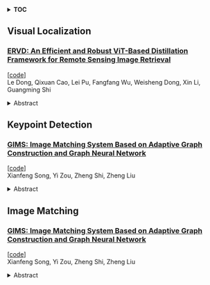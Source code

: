 <details>
  <summary><b>TOC</b></summary>
  <ol>
    <li><a href=#visual-localization>Visual Localization</a></li>
      <ul>
        <li><a href=#ERVD:-An-Efficient-and-Robust-ViT-Based-Distillation-Framework-for-Remote-Sensing-Image-Retrieval>ERVD: An Efficient and Robust ViT-Based Distillation Framework for Remote Sensing Image Retrieval</a></li>
      </ul>
    </li>
    <li><a href=#keypoint-detection>Keypoint Detection</a></li>
      <ul>
        <li><a href=#GIMS:-Image-Matching-System-Based-on-Adaptive-Graph-Construction-and-Graph-Neural-Network>GIMS: Image Matching System Based on Adaptive Graph Construction and Graph Neural Network</a></li>
      </ul>
    </li>
    <li><a href=#image-matching>Image Matching</a></li>
      <ul>
        <li><a href=#GIMS:-Image-Matching-System-Based-on-Adaptive-Graph-Construction-and-Graph-Neural-Network>GIMS: Image Matching System Based on Adaptive Graph Construction and Graph Neural Network</a></li>
      </ul>
    </li>
  </ol>
</details>

## Visual Localization  

### [ERVD: An Efficient and Robust ViT-Based Distillation Framework for Remote Sensing Image Retrieval](http://arxiv.org/abs/2412.18136)  
[[code](https://github.com/milkyfun0/ERVD)]  
Le Dong, Qixuan Cao, Lei Pu, Fangfang Wu, Weisheng Dong, Xin Li, Guangming Shi  
<details>  
  <summary>Abstract</summary>  
  <ol>  
    ERVD: An Efficient and Robust ViT-Based Distillation Framework for Remote Sensing Image Retrieval  
  </ol>  
</details>  
  
  



## Keypoint Detection  

### [GIMS: Image Matching System Based on Adaptive Graph Construction and Graph Neural Network](http://arxiv.org/abs/2412.18221)  
[[code](https://github.com/songxf1024/gims)]  
Xianfeng Song, Yi Zou, Zheng Shi, Zheng Liu  
<details>  
  <summary>Abstract</summary>  
  <ol>  
    Feature-based image matching has extensive applications in computer vision. Keypoints detected in images can be naturally represented as graph structures, and Graph Neural Networks (GNNs) have been shown to outperform traditional deep learning techniques. Consequently, the paradigm of image matching via GNNs has gained significant prominence in recent academic research. In this paper, we first introduce an innovative adaptive graph construction method that utilizes a filtering mechanism based on distance and dynamic threshold similarity. This method dynamically adjusts the criteria for incorporating new vertices based on the characteristics of existing vertices, allowing for the construction of more precise and robust graph structures while avoiding redundancy. We further combine the vertex processing capabilities of GNNs with the global awareness capabilities of Transformers to enhance the model's representation of spatial and feature information within graph structures. This hybrid model provides a deeper understanding of the interrelationships between vertices and their contributions to the matching process. Additionally, we employ the Sinkhorn algorithm to iteratively solve for optimal matching results. Finally, we validate our system using extensive image datasets and conduct comprehensive comparative experiments. Experimental results demonstrate that our system achieves an average improvement of 3.8x-40.3x in overall matching performance. Additionally, the number of vertices and edges significantly impacts training efficiency and memory usage; therefore, we employ multi-GPU technology to accelerate the training process. Our code is available at https://github.com/songxf1024/GIMS.  
  </ol>  
</details>  
  
  



## Image Matching  

### [GIMS: Image Matching System Based on Adaptive Graph Construction and Graph Neural Network](http://arxiv.org/abs/2412.18221)  
[[code](https://github.com/songxf1024/gims)]  
Xianfeng Song, Yi Zou, Zheng Shi, Zheng Liu  
<details>  
  <summary>Abstract</summary>  
  <ol>  
    Feature-based image matching has extensive applications in computer vision. Keypoints detected in images can be naturally represented as graph structures, and Graph Neural Networks (GNNs) have been shown to outperform traditional deep learning techniques. Consequently, the paradigm of image matching via GNNs has gained significant prominence in recent academic research. In this paper, we first introduce an innovative adaptive graph construction method that utilizes a filtering mechanism based on distance and dynamic threshold similarity. This method dynamically adjusts the criteria for incorporating new vertices based on the characteristics of existing vertices, allowing for the construction of more precise and robust graph structures while avoiding redundancy. We further combine the vertex processing capabilities of GNNs with the global awareness capabilities of Transformers to enhance the model's representation of spatial and feature information within graph structures. This hybrid model provides a deeper understanding of the interrelationships between vertices and their contributions to the matching process. Additionally, we employ the Sinkhorn algorithm to iteratively solve for optimal matching results. Finally, we validate our system using extensive image datasets and conduct comprehensive comparative experiments. Experimental results demonstrate that our system achieves an average improvement of 3.8x-40.3x in overall matching performance. Additionally, the number of vertices and edges significantly impacts training efficiency and memory usage; therefore, we employ multi-GPU technology to accelerate the training process. Our code is available at https://github.com/songxf1024/GIMS.  
  </ol>  
</details>  
  
  



